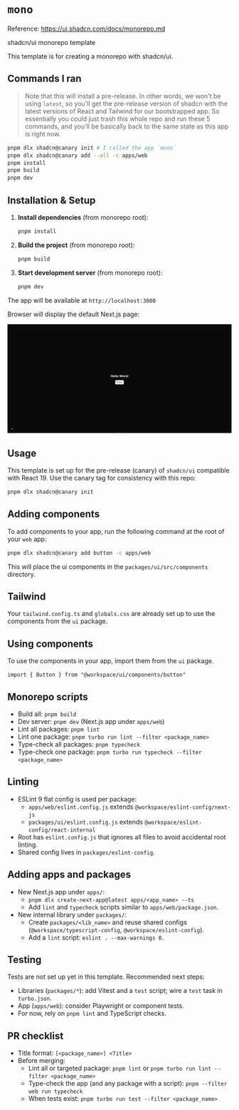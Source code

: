 # `mono`

Reference: <https://ui.shadcn.com/docs/monorepo.md>

shadcn/ui monorepo template

This template is for creating a monorepo with shadcn/ui.

## Commands I ran

> Note that this will install a pre-release. In other words, we won't be using `latest`, so you'll get the pre-release version of shadcn with the latest versions of React and Tailwind for our bootstrapped app. So essentially you could just trash this whole repo and run these 5 commands, and you'll be basically back to the same state as this app is right now.

```sh
pnpm dlx shadcn@canary init # I called the app `mono`
pnpm dlx shadcn@canary add --all -c apps/web
pnpm install
pnpm build
pnpm dev
```

## Installation & Setup

1. **Install dependencies** (from monorepo root):

    ```sh
    pnpm install
    ```

2. **Build the project** (from monorepo root):

    ```sh
    pnpm build
    ```

3. **Start development server** (from monorepo root):

    ```sh
    pnpm dev
    ```

The app will be available at `http://localhost:3000`

Browser will display the default Next.js page:

![screenshot](assets/screenshot.png)

## Usage

This template is set up for the pre-release (canary) of `shadcn/ui` compatible with React 19. Use the canary tag for consistency with this repo:

```sh
pnpm dlx shadcn@canary init
```

## Adding components

To add components to your app, run the following command at the root of your `web` app:

```sh
pnpm dlx shadcn@canary add button -c apps/web
```

This will place the ui components in the `packages/ui/src/components` directory.

## Tailwind

Your `tailwind.config.ts` and `globals.css` are already set up to use the components from the `ui` package.

## Using components

To use the components in your app, import them from the `ui` package.

```tsx
import { Button } from "@workspace/ui/components/button"
```

## Monorepo scripts

- Build all: `pnpm build`
- Dev server: `pnpm dev` (Next.js app under `apps/web`)
- Lint all packages: `pnpm lint`
- Lint one package: `pnpm turbo run lint --filter <package_name>`
- Type-check all packages: `pnpm typecheck`
- Type-check one package: `pnpm turbo run typecheck --filter <package_name>`

## Linting

- ESLint 9 flat config is used per package:
  - `apps/web/eslint.config.js` extends `@workspace/eslint-config/next-js`
  - `packages/ui/eslint.config.js` extends `@workspace/eslint-config/react-internal`
- Root has `eslint.config.js` that ignores all files to avoid accidental root linting.
- Shared config lives in `packages/eslint-config`.

## Adding apps and packages

- New Next.js app under `apps/`:
  - `pnpm dlx create-next-app@latest apps/<app_name> --ts`
  - Add `lint` and `typecheck` scripts similar to `apps/web/package.json`.
- New internal library under `packages/`:
  - Create `packages/<lib_name>` and reuse shared configs (`@workspace/typescript-config`, `@workspace/eslint-config`).
  - Add a `lint` script: `eslint . --max-warnings 0`.

## Testing

Tests are not set up yet in this template. Recommended next steps:

- Libraries (`packages/*`): add Vitest and a `test` script; wire a `test` task in `turbo.json`.
- App (`apps/web`): consider Playwright or component tests.
- For now, rely on `pnpm lint` and TypeScript checks.

## PR checklist

- Title format: `[<package_name>] <Title>`
- Before merging:
  - Lint all or targeted package: `pnpm lint` or `pnpm turbo run lint --filter <package_name>`
  - Type-check the app (and any package with a script): `pnpm --filter web run typecheck`
  - When tests exist: `pnpm turbo run test --filter <package_name>`
